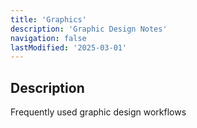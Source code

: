 ```yaml
---
title: 'Graphics'
description: 'Graphic Design Notes'
navigation: false
lastModified: '2025-03-01'
---
```


## Description

Frequently used graphic design workflows
